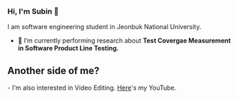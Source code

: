 ### Hi, I'm Subin 👋

I am software engineering student in Jeonbuk National University. 

- 🔭 I’m currently performing research about **Test Covergae Measurement in Software Product Line Testing.**

<summary><h2>Another side of me?</h2></summary>
- I'm also interested in Video Editing. <a href="https://www.youtube.com/channel/UCgdYMog5A9LlbHT4uJSVLzw" rel="me">Here</a>'s my YouTube.
<!--
**SubinHan/SubinHan** is a ✨ _special_ ✨ repository because its `README.md` (this file) appears on your GitHub profile.

Here are some ideas to get you started:

- 🔭 I’m currently working on ...
- 🌱 I’m currently learning ...
- 👯 I’m looking to collaborate on ...
- 🤔 I’m looking for help with ...
- 💬 Ask me about ...
- 📫 How to reach me: ...
- 😄 Pronouns: ...
- ⚡ Fun fact: ...
-->
